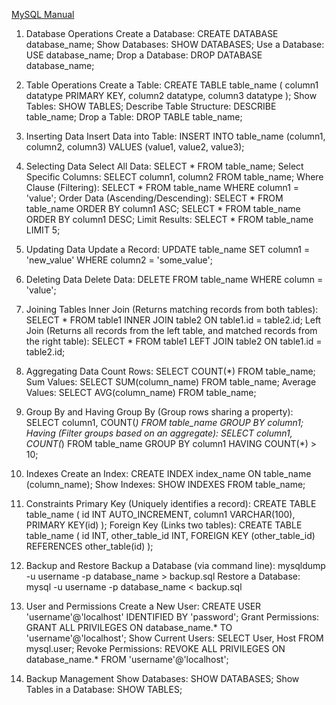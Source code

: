 [MySQL Manual](https://dev.mysql.com/doc/refman/8.4/en/)


1. Database Operations
Create a Database:
    CREATE DATABASE database_name;
Show Databases:
    SHOW DATABASES;
Use a Database:
    USE database_name;
Drop a Database:
    DROP DATABASE database_name;

2. Table Operations
Create a Table:
    CREATE TABLE table_name (
        column1 datatype PRIMARY KEY,
        column2 datatype,
        column3 datatype
    );
Show Tables:
    SHOW TABLES;
Describe Table Structure:
    DESCRIBE table_name;
Drop a Table:
    DROP TABLE table_name;

3. Inserting Data
    Insert Data into Table:
    INSERT INTO table_name (column1, column2, column3)
    VALUES (value1, value2, value3);

4. Selecting Data
    Select All Data:
        SELECT * FROM table_name;
    Select Specific Columns:
        SELECT column1, column2 FROM table_name;
    Where Clause (Filtering):
        SELECT * FROM table_name WHERE column1 = 'value';
    Order Data (Ascending/Descending):
        SELECT * FROM table_name ORDER BY column1 ASC;
        SELECT * FROM table_name ORDER BY column1 DESC;
    Limit Results:
        SELECT * FROM table_name LIMIT 5;

5. Updating Data
Update a Record:
    UPDATE table_name SET column1 = 'new_value' WHERE column2 = 'some_value';

6. Deleting Data
Delete Data:
    DELETE FROM table_name WHERE column = 'value';

7. Joining Tables
Inner Join (Returns matching records from both tables):
    SELECT * FROM table1
    INNER JOIN table2 ON table1.id = table2.id;
Left Join (Returns all records from the left table, and matched records from the right table):
    SELECT * FROM table1
    LEFT JOIN table2 ON table1.id = table2.id;

8. Aggregating Data
Count Rows:
    SELECT COUNT(*) FROM table_name;
Sum Values:
    SELECT SUM(column_name) FROM table_name;
Average Values:
    SELECT AVG(column_name) FROM table_name;

9. Group By and Having
Group By (Group rows sharing a property):
    SELECT column1, COUNT(*) FROM table_name GROUP BY column1;
Having (Filter groups based on an aggregate):
    SELECT column1, COUNT(*) FROM table_name GROUP BY column1 HAVING COUNT(*) > 10;

10. Indexes
Create an Index:
    CREATE INDEX index_name ON table_name (column_name);
Show Indexes:
    SHOW INDEXES FROM table_name;

11. Constraints
Primary Key (Uniquely identifies a record):
    CREATE TABLE table_name (
        id INT AUTO_INCREMENT,
        column1 VARCHAR(100),
        PRIMARY KEY(id)
    );
Foreign Key (Links two tables):
    CREATE TABLE table_name (
        id INT,
        other_table_id INT,
        FOREIGN KEY (other_table_id) REFERENCES other_table(id)
    );

12. Backup and Restore
Backup a Database (via command line):
    mysqldump -u username -p database_name > backup.sql
Restore a Database:
    mysql -u username -p database_name < backup.sql

13. User and Permissions
Create a New User:
    CREATE USER 'username'@'localhost' IDENTIFIED BY 'password';
Grant Permissions:
    GRANT ALL PRIVILEGES ON database_name.* TO 'username'@'localhost';
Show Current Users:
    SELECT User, Host FROM mysql.user;
Revoke Permissions:
    REVOKE ALL PRIVILEGES ON database_name.* FROM 'username'@'localhost';

14. Backup Management
Show Databases:
    SHOW DATABASES;
Show Tables in a Database:
    SHOW TABLES;